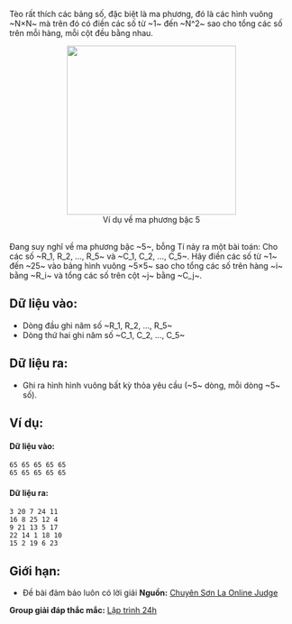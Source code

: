 Tèo rất thích các bảng số, đặc biệt là ma phương, đó là các hình vuông ~N×N~ mà trên đó có điền các số từ ~1~ đến ~N^2~ sao cho tổng các số trên mỗi hàng, mỗi cột đều bằng nhau.

<center><img src="/images/problems/398/MAPHUONG.jpg" width=300px></center>
<center>Ví dụ về ma phương bậc 5</center>
<br>

Đang suy nghĩ về ma phương  bậc ~5~, bỗng Tí nảy ra một bài toán: Cho các số ~R_1, R_2, …, R_5~ và ~C_1, C_2, …, C_5~. Hãy điền các số từ ~1~ đến ~25~ vào bảng hình vuông ~5×5~ sao cho tổng các số trên hàng ~i~ bằng ~R_i~ và tổng các số trên cột ~j~ bằng ~C_j~.

## Dữ liệu vào:
- Dòng đầu ghi năm số ~R_1, R_2, …, R_5~
- Dòng thứ hai ghi năm số ~C_1, C_2, …, C_5~

## Dữ liệu ra:
- Ghi ra hình hình vuông bất kỳ thỏa yêu cầu (~5~ dòng, mỗi dòng ~5~ số).

## Ví dụ:
#### Dữ liệu vào:
```
65 65 65 65 65
65 65 65 65 65
```

#### Dữ liệu ra:
```
3 20 7 24 11
16 8 25 12 4
9 21 13 5 17
22 14 1 18 10
15 2 19 6 23
```

## Giới hạn:
- Đề bài đảm bảo luôn có lời giải
**Nguồn:** [Chuyên Sơn La Online Judge](http://csloj.ddns.net/)

**Group giải đáp thắc mắc:** [Lập trình 24h](https://www.facebook.com/groups/1386904321519984)